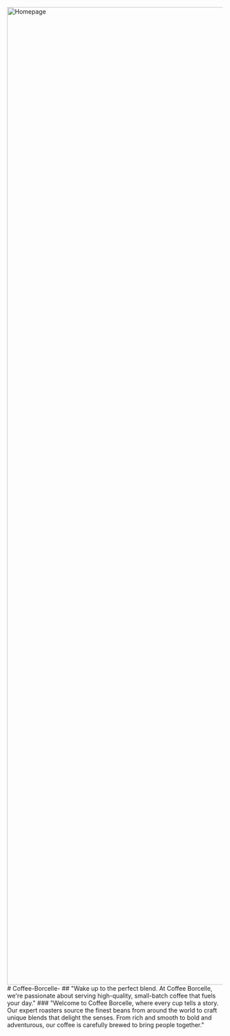 <img width="2280" alt="Homepage" src="https://github.com/user-attachments/assets/213152fa-84c1-4f5f-bb28-5454f72dc1b2">
# Coffee-Borcelle-
## "Wake up to the perfect blend. At Coffee Borcelle, we're passionate about serving high-quality, small-batch coffee that fuels your day."
### "Welcome to Coffee Borcelle, where every cup tells a story. Our expert roasters source the finest beans from around the world to craft unique blends that delight the senses. From rich and smooth to bold and adventurous, our coffee is carefully brewed to bring people together."
